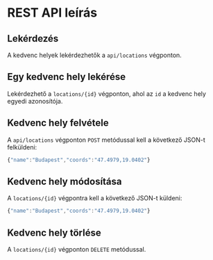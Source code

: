# REST API leírás

## Lekérdezés

A kedvenc helyek lekérdezhetők a `api/locations` végponton.

## Egy kedvenc hely lekérése

Lekérdezhető a `locations/{id}` végponton, ahol az `id`
a kedvenc hely egyedi azonosítója.

## Kedvenc hely felvétele

A `api/locations` végponton `POST` metódussal kell a következő
JSON-t felküldeni:

```javascript
{"name":"Budapest","coords":"47.4979,19.0402"}
```

## Kedvenc hely módosítása

A `locations/{id}` végpontra kell a következő JSON-t küldeni:

```javascript
{"name":"Budapest","coords":"47.4979,19.0402"}
```

## Kedvenc hely törlése

A `locations/{id}` végponton `DELETE` metódussal.
